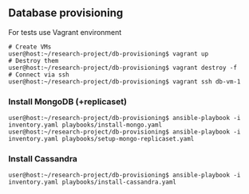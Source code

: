 ## Database provisioning
For tests use Vagrant environment
```shell
# Create VMs
user@host:~/research-project/db-provisioning$ vagrant up
# Destroy them
user@host:~/research-project/db-provisioning$ vagrant destroy -f
# Connect via ssh
user@host:~/research-project/db-provisioning$ vagrant ssh db-vm-1
```
### Install MongoDB (+replicaset)
```shell
user@host:~/research-project/db-provisioning$ ansible-playbook -i inventory.yaml playbooks/install-mongo.yaml
user@host:~/research-project/db-provisioning$ ansible-playbook -i inventory.yaml playbooks/setup-mongo-replicaset.yaml
```
### Install Cassandra
```shell
user@host:~/research-project/db-provisioning$ ansible-playbook -i inventory.yaml playbooks/install-cassandra.yaml
```